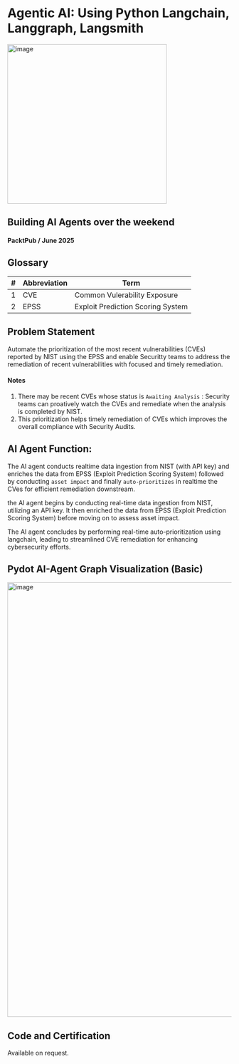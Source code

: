 # Agentic AI: Using Python Langchain, Langgraph, Langsmith
<img width="358" height="358" alt="image" src="https://github.com/user-attachments/assets/ec0fbdd3-d22e-4830-a1ed-fe5762b75547" />

## Building AI Agents over the weekend 
####  PacktPub / June 2025

## Glossary
| # | Abbreviation | Term                              | 
| - | ------------ | --------------------------------- | 
| 1 |  CVE         | Common Vulerability Exposure      |
| 2 |  EPSS        | Exploit Prediction Scoring System |


## Problem Statement
Automate the prioritization of the most recent vulnerabilities (CVEs) reported by NIST using the EPSS and enable Securitty teams to address the remediation of recent vulnerabilities with focused and timely remediation.

#### Notes
1. There may be recent CVEs whose status is `Awaiting Analysis` : Security teams can proatively watch the CVEs and remediate when the analysis is completed by NIST.
2. This prioritization helps timely remediation of CVEs which improves the overall compliance with Security Audits.

## AI Agent Function:
The AI agent conducts realtime data ingestion from NIST (with API key) and enriches the data from EPSS (Exploit Prediction Scoring System) followed by conducting `asset impact`  and finally `auto-prioritizes` in realtime the  CVes for efficient remediation downstream.

the AI agent begins by conducting real-time data ingestion from NIST, utilizing an API key. It then enriched the data from EPSS (Exploit Prediction Scoring System) before moving on to assess asset impact. 

The AI agent concludes by performing real-time auto-prioritization using langchain, leading to streamlined CVE remediation for enhancing cybersecurity efforts.

## Pydot AI-Agent Graph Visualization (Basic)

<img width="616" height="976" alt="image" src="https://github.com/user-attachments/assets/c8b17860-76b5-4039-a19e-e3e33f4bd00f" />


## Code and Certification
Available on request.
